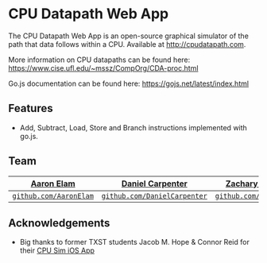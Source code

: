 # CPU Datapath Web App
The CPU Datapath Web App is an open-source graphical simulator of the path that data follows within a CPU. Available at http://cpudatapath.com. 

More information on CPU datapaths can be found here: https://www.cise.ufl.edu/~mssz/CompOrg/CDA-proc.html

Go.js documentation can be found here: https://gojs.net/latest/index.html

## Features
 - Add, Subtract, Load, Store and Branch instructions implemented with go.js.

## Team
| <a href="http://github.com/AaronElam" target="_blank">**Aaron Elam**</a> | <a href="http://github.com/DanielCarpenter" target="_blank">**Daniel Carpenter**</a> | <a href="https://github.com/zachboemer" target="_blank">**Zachary Boemer**</a> |
| :---: |:---:| :---:|
| <a href="http://github.com/Speztra" target="_blank">`github.com/AaronElam`</a> | <a href="http://github.com/" target="_blank">`github.com/DanielCarpenter`</a> | <a href="https://github.com/zachboemer" target="_blank">`github.com/zachboemer`</a> |


## Acknowledgements
- Big thanks to former TXST students Jacob M. Hope & Connor Reid for their [CPU Sim iOS App](https://github.com/JacobMHope/cpu-sim)

